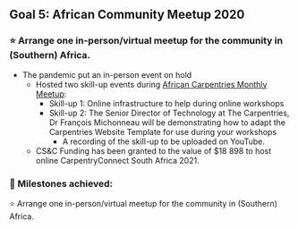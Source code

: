 ## Goal 5: African Community Meetup 2020
### :star: Arrange one in-person/virtual meetup for the community in (Southern) Africa. 
- The pandemic put an in-person event on hold
  - Hosted two skill-up events during [African Carpentries Monthly Meetup](https://pad.carpentries.org/ZA-community-call):
    - Skill-up 1: Online infrastructure to help during online workshops
    - Skill-up 2: The Senior Director of Technology at The Carpentries, Dr François Michonneau will be demonstrating how to adapt the Carpentries Website Template for use during your workshops
      - A recording of the skill-up to be uploaded on YouTube.  
  - CS&C Funding has been granted to the value of $18 898 to host online CarpentryConnect South Africa 2021. 

### :large_blue_diamond: Milestones achieved:
:star: Arrange one in-person/virtual meetup for the community in (Southern) Africa. 
